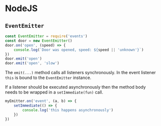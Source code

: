 # NodeJS

## `EventEmitter`

```js
const EventEmitter = require('events')
const door = new EventEmitter()
door.on('open', (speed) => {
	console.log(`Door was opened, speed: ${speed || 'unknown'}`)
})
door.emit('open')
door.emit('open', 'slow')
```

The `emit(...)` method calls all listeners synchronously. In the event listener `this` is bound to the `EventEmitter` instance.

If a listener should be executed asynchronously then the method body needs to be wrapped in a `setImmediate(fun)` call.

```js
myEmitter.on('event', (a, b) => {
    setImmediate(() => {
    	console.log('this happens asynchronously')
    })
})
```

